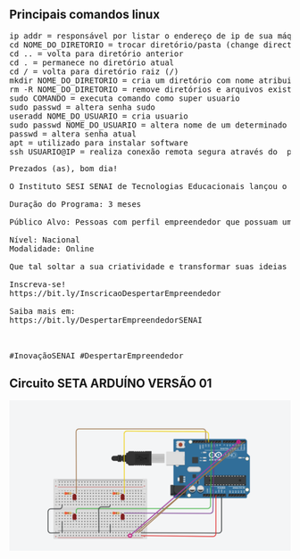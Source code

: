 

<h2>Principais comandos linux</h2>

<pre>
ip addr = responsável por listar o endereço de ip de sua máquina
cd NOME_DO_DIRETORIO = trocar diretório/pasta (change directory)   
cd .. = volta para diretório anterior
cd . = permanece no diretório atual
cd / = volta para diretório raiz (/)
mkdir NOME_DO_DIRETORIO = cria um diretório com nome atribuido
rm -R NOME_DO_DIRETORIO = remove diretórios e arquivos existentes dentro do diretorio
sudo COMANDO = executa comando como super usuario
sudo passwd = altera senha sudo
useradd NOME_DO_USUARIO = cria usuario
sudo passwd NOME_DO_USUARIO = altera nome de um determinado usuario
passwd = altera senha atual
apt = utilizado para instalar software
ssh USUARIO@IP = realiza conexão remota segura através do  prompt de comando shell em outro dispositivo
</pre>


<pre>
Prezados (as), bom dia!

O Instituto SESI SENAI de Tecnologias Educacionais lançou o programa Despertar Empreendedor, que tem o objetivo de orientar empreendedores na construção de startups, desde a fase inicial até a captação de recursos. A ideia é apoiar a construção inicial do modelo de negócios de produtos/serviços/processos de forma consistente, por meio de mentorias e oficinas com os Especialistas em Inovação do SENAI e parceiros do ecossistema de inovação.

Duração do Programa: 3 meses

Público Alvo: Pessoas com perfil empreendedor que possuam uma ideia ou projeto inovador e desejam transformar em negócio. O programa é especialmente voltado para aqueles que ainda não formalizaram um negócio, não possuem um Produto Mínimo Viável (MVP) validado no mercado ou não alcançaram os resultados esperados com suas iniciativas.

Nível: Nacional
Modalidade: Online

Que tal soltar a sua criatividade e transformar suas ideias em modelos de negócios? 

Inscreva-se! 
https://bit.ly/InscricaoDespertarEmpreendedor

Saiba mais em: 
https://bit.ly/DespertarEmpreendedorSENAI



#InovaçãoSENAI #DespertarEmpreendedor
</pre>

<h2> Circuito SETA ARDUÍNO VERSÃO 01 </h2>

<img src="seta.PNG" > </img>
